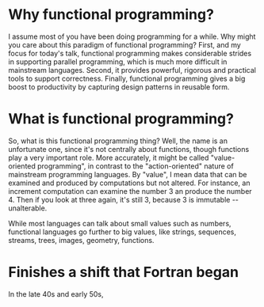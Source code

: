 
# Why functional programming?

I assume most of you have been doing programming for a while.
Why might you care about this paradigm of functional programming?
First, and my focus for today's talk, functional programming makes considerable strides in supporting parallel programming, which is much more difficult in mainstream languages.
Second, it provides powerful, rigorous and practical tools to support correctness.
Finally, functional programming gives a big boost to productivity by capturing design patterns in reusable form.


# What is functional programming?

So, what is this functional programming thing?
Well, the name is an unfortunate one, since it's not centrally about functions, though functions play a very important role.
More accurately, it might be called "value-oriented programming", in contrast to the "action-oriented" nature of mainstream programming languages.
By "value", I mean data that can be examined and produced by computations but not altered.
For instance, an increment computation can examine the number 3 an produce the number 4.
Then if you look at three again, it's still 3, because 3 is immutable -- unalterable.

While most languages can talk about small values such as numbers, functional languages go further to big values, like strings, sequences, streams, trees, images, geometry, functions.

# Finishes a shift that Fortran began


In the late 40s and early 50s,